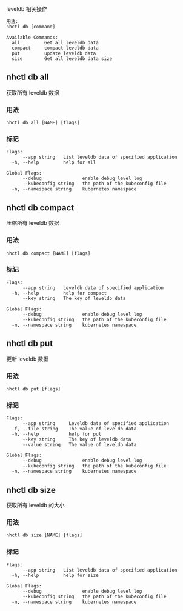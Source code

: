 leveldb 相关操作

```
用法:
nhctl db [command]

Available Commands:
  all         Get all leveldb data
  compact     compact leveldb data
  put         update leveldb data
  size        Get all leveldb data size
```

## nhctl db all

获取所有 leveldb 数据

### 用法

```
nhctl db all [NAME] [flags]
```

### 标记
```
Flags:
      --app string   List leveldb data of specified application
  -h, --help         help for all

Global Flags:
      --debug               enable debug level log
      --kubeconfig string   the path of the kubeconfig file
  -n, --namespace string    kubernetes namespace
```

## nhctl db compact

压缩所有 leveldb 数据

### 用法

```
nhctl db compact [NAME] [flags]
```

### 标记
```
Flags:
      --app string   Leveldb data of specified application
  -h, --help         help for compact
      --key string   The key of leveldb data

Global Flags:
      --debug               enable debug level log
      --kubeconfig string   the path of the kubeconfig file
  -n, --namespace string    kubernetes namespace
```

## nhctl db put

更新 leveldb 数据

### 用法

```
nhctl db put [flags]
```

### 标记

```
Flags:
      --app string     Leveldb data of specified application
  -f, --file string    The value of leveldb data
  -h, --help           help for put
      --key string     The key of leveldb data
      --value string   The value of leveldb data

Global Flags:
      --debug               enable debug level log
      --kubeconfig string   the path of the kubeconfig file
  -n, --namespace string    kubernetes namespace
```

## nhctl db size

获取所有 leveldb 的大小

### 用法

```
nhctl db size [NAME] [flags]
```

### 标记

```
Flags:
      --app string   List leveldb data of specified application
  -h, --help         help for size

Global Flags:
      --debug               enable debug level log
      --kubeconfig string   the path of the kubeconfig file
  -n, --namespace string    kubernetes namespace
```
